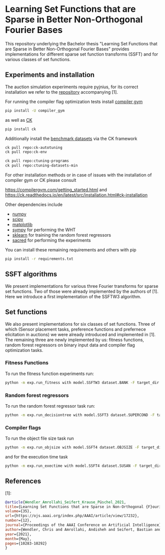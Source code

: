 # Learning Set Functions that are Sparse in Better Non-Orthogonal Fourier Bases


This repository underlying the Bachelor thesis "Learning Set Functions that are Sparse in Better Non-Orthogonal Fourier Bases" provides implementations for different sparse set function transforms (SSFT) and for various classes of set functions.

## Experiments and installation

The auction simulation experiments require pyjnius, for its correct installation we refer to the [repository](https://github.com/chrislybaer/aaai-ssft) accompanying \[1\].

For running the compiler flag optimization tests install [compiler gym](https://compilergym.com/index.html)
```bash
pip install -U compiler_gym
```
as well as [CK](https://ck.readthedocs.io/en/latest/index.html)

```bash
pip install ck
```
Additionally install the [benchmark datasets](https://github.com/ctuning/ctuning-programs) via the CK framework

```bash
ck pull repo:ck-autotuning
ck pull repo:ck-env

ck pull repo:ctuning-programs
ck pull repo:ctuning-datasets-min
```

For other installation methods or in case of issues with the installation of compiler gym or CK please consult 

https://compilergym.com/getting_started.html and https://ck.readthedocs.io/en/latest/src/installation.html#ck-installation

Other dependencies include
* [numpy](https://numpy.org/)
* [scipy](https://scipy.org/)
* [matplotlib](https://matplotlib.org/)
* [sympy](https://www.sympy.org/en/index.html) for performing the WHT
* [sklearn](https://scikit-learn.org/stable/) for training the random forest regressors
* [sacred](https://sacred.readthedocs.io/en/stable/index.html) for performing the experiments

You can install these remaining requirements and others with pip

```bash
pip install -r requirements.txt
```

## SSFT algorithms

We present implementations for various three Fourier transforms for sparse set functions. Two of those were already implemented by the authors of [1]. Here we introduce a first implementation of the SSFTW3 algorithm.


## Set functions 

We also present implementations for six classes of set functions. Three of which (Sensor placement tasks, preference functions and prefernece elicitation in auctions) we were already introduced and implemented in [1]. The remaining three are newly implemented by us: fitness functions, random forest regressors on binary input data and compiler flag optimization tasks. 

### Fitness Functions 

To run the fitness function experiments run:

```bash
python -m exp.run_fitness with model.SSFTW3 dataset.BANK -F target_dir 
```

### Random forest regressors

To run the random forest regressor task run:

```bash
python -m exp.run_decisiontree with model.SSFT3 dataset.SUPERCOND -F target_dir 
```

### Compiler flags

To run the object file size task run

```bash
python -m exp.run_objsize with model.SSFT4 dataset.OBJSIZE -F target_dir 
```
and for the execution time task

```bash
python -m exp.run_exectime with model.SSFT4 dataset.SUSAN -F target_dir 
```

## References
[1]: 
```bibtex
@article{Wendler_Amrollahi_Seifert_Krause_Püschel_2021, 
title={Learning Set Functions that are Sparse in Non-Orthogonal {F}ourier Bases}, 
volume={35}, 
url={https://ojs.aaai.org/index.php/AAAI/article/view/17232}, 
number={12}, 
journal={Proceedings of the AAAI Conference on Artificial Intelligence}, 
author={Wendler, Chris and Amrollahi, Andisheh and Seifert, Bastian and Krause, Andreas and P{\"u}schel, Markus}, 
year={2021}, 
month={May}, 
pages={10283-10292}
}
```